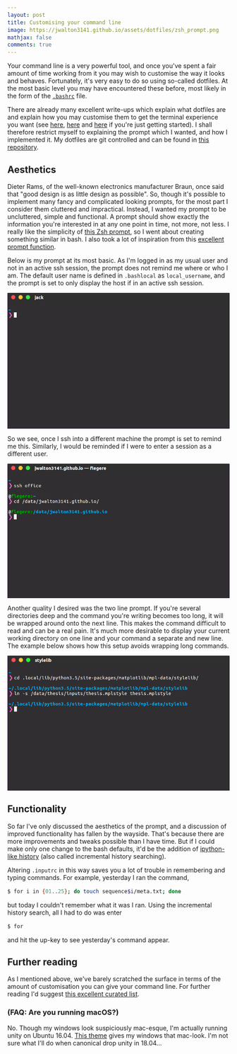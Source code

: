```yaml
---
layout: post
title: Customising your command line
image: https://jwalton3141.github.io/assets/dotfiles/zsh_prompt.png
mathjax: false
comments: true
---
```


Your command line is a very powerful tool, and once you've spent a fair amount of time working from it you may wish to customise the way it looks and behaves. Fortunately, it's very easy to do so using so-called dotfiles. At the most basic level you may have encountered these before, most likely in the form of the [```.bashrc```](https://unix.stackexchange.com/a/129144) file.

There are already many excellent write-ups which explain what dotfiles are and explain how you may customise them to get the terminal experience you want (see [here](https://medium.com/@webprolific/getting-started-with-dotfiles-43c3602fd789), [here](https://medium.com/@driesvints/getting-started-with-dotfiles-76bf046d035c) and [here](https://zachholman.com/2010/08/dotfiles-are-meant-to-be-forked/) if you're just getting started). I shall therefore restrict myself to explaining the prompt which I wanted, and how I implemented it. My dotfiles are git controlled and can be found in [this repository](https://github.com/jwalton3141/dotfiles).

## Aesthetics

Dieter Rams, of the well-known electronics manufacturer Braun, once said that "good design is as little design as possible". So, though it's possible to implement many fancy and complicated looking prompts, for the most part I consider them cluttered and impractical. Instead, I wanted my prompt to be uncluttered, simple and functional. A prompt should show exactly the information you're interested in at any one point in time, not more, not less. I really like the simplicity of [this Zsh prompt](https://github.com/sindresorhus/pure), so I went about creating something similar in bash. I also took a lot of inspiration from this [excellent prompt function](https://github.com/dreadatour/dotfiles/blob/97dfc43f4ae3c54fa9afc44eb4f6814f85abca69/.bash_profile#L74).

Below is my prompt at its most basic. As I'm logged in as my usual user and not in an active ssh session, the prompt does not remind me where or who I am. The default user name is defined in ```.bashlocal``` as ```local_username```, and the prompt is set to only display the host if in an active ssh session.

<img width="725" height="441" class="img-responsive" src="/assets/dotfiles/empty_prompt.png" style="display: block; margin-left: auto; margin-right: auto; height: auto">

So we see, once I ssh into a different machine the prompt is set to remind me this. Similarly, I would be reminded if I were to enter a session as a different user.

<img width="725" height="441" src="/assets/dotfiles/host_name.png" style="display: block; margin-left: auto; margin-right: auto; height: auto">

Another quality I desired was the two line prompt. If you're several directories deep and the command you're writing becomes too long, it will be wrapped around onto the next line. This makes the command difficult to read and can be a real pain. It's much more desirable to display your current working directory on one line and your command a separate and new line. The example below shows how this setup avoids wrapping long commands.

<img width="725" height="441" src="/assets/dotfiles/two_lines.png" style="display: block; margin-left: auto; margin-right: auto; height: auto">

## Functionality

So far I've only discussed the aesthetics of the prompt, and a discussion of improved functionality has fallen by the wayside. That's because there are more improvements and tweaks possible than I have time. But if I could make only one change to the bash defaults, it'd be the addition of [ipython-like history](https://help.ubuntu.com/community/UsingTheTerminal#An_extremely_handy_tool_::_Incremental_history_searching) (also called incremental history searching).

Altering ```.inputrc``` in this way saves you a lot of trouble in remembering and typing commands. For example, yesterday I ran the command,
```bash
$ for i in {01..25}; do touch sequence$i/meta.txt; done
````
but today I couldn't remember what it was I ran. Using the incremental history search, all I had to do was enter
```bash
$ for 
```
and hit the up-key to see yesterday's command appear.

## Further reading

As I mentioned above, we've barely scratched the surface in terms of the amount of customisation you can give your command line. For further reading I'd suggest [this excellent curated list](https://github.com/webpro/awesome-dotfiles).

### (FAQ: Are you running macOS?)

No. Though my windows look suspiciously mac-esque, I'm actually running unity on Ubuntu 16.04. [This theme](https://github.com/vooze/arc-black-ubuntu) gives my windows that mac-look. I'm not sure what I'll do when canonical drop unity in 18.04...
